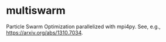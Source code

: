 # multiswarm

Particle Swarm Optimization parallelized with mpi4py. See, e.g., https://arxiv.org/abs/1310.7034. 
